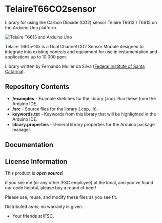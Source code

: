 # TelaireT66CO2sensor
Library for using the Carbon Dioxide (CO2) sensor Telaire T6613 / T6615 on the Arduino Uno platform.

![Telaire T6615 and Arduino Uno](https://drive.google.com/file/d/1H_xuqfMQztj-16Mo5Z3WqywiJJvU4G85/view?usp=sharing)

Telaire T6615-10k is a Dual Channel CO2 Sensor Module designed to integrate into existing controls and equipment for use in instumentation and applications up to 10,000 ppm.

Library written by Fernando Muller da Silva ([Federal Institute of Santa Catarina](https://www.ifsc.edu.br/web/campus-sao-jose)).


Repository Contents
-------------------

* **/examples** - Example sketches for the library (.ino). Run these from the Arduino IDE. 
* **/src** - Source files for the library (.cpp, .h).
* **keywords.txt** - Keywords from this library that will be highlighted in the Arduino IDE. 
* **library.properties** - General library properties for the Arduino package manager. 

Documentation
--------------


License Information
-------------------

This product is _**open source**_! 

if you see me (or any other IFSC employee) at the local, and you've found our code helpful, please buy a round of beer! 

Please use, reuse, and modify these files as you see fit. 

Distributed as-is; no warranty is given.

- Your friends at IFSC.
